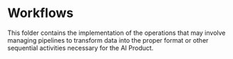 # Workflows

This folder contains the implementation of the operations that may involve managing pipelines to transform data into the proper format or other sequential activities necessary for the AI Product.